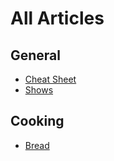 # All Articles

## General

- [Cheat Sheet](?article=cheat_sheet)
- [Shows](?article=shows)

## Cooking

- [Bread](?article=cooking_bread)
